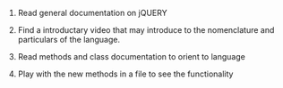 1. Read general documentation on jQUERY

2. Find a introductary video that may introduce to the nomenclature and particulars of the language. 

3. Read methods and class documentation to orient to language

4. Play with the new methods in a file to see the functionality
